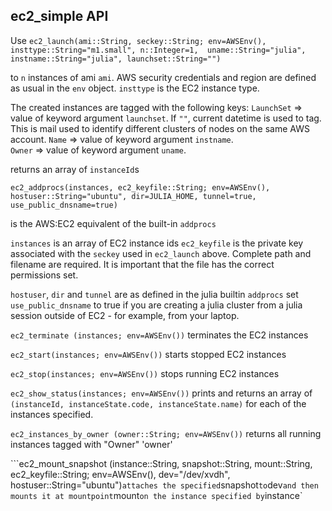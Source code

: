 ## ec2_simple API

Use ```ec2_launch(ami::String, seckey::String; env=AWSEnv(), insttype::String="m1.small", n::Integer=1, 
                    uname::String="julia", instname::String="julia", launchset::String="")```

to `n` instances of ami `ami`. AWS security credentials and region are defined as usual in the `env` object.
`insttype` is the EC2 instance type.

The created instances are tagged with the following keys:
    `LaunchSet` => value of keyword argument `launchset`. If `""`, current datetime is used to tag.
        This is mail used to identify different clusters of nodes on the same AWS account.
    `Name` => value of keyword argument `instname`.    
    `Owner` => value of keyword argument `uname`.    

returns an array of `instanceId`s    
    

```ec2_addprocs(instances, ec2_keyfile::String; env=AWSEnv(), hostuser::String="ubuntu", dir=JULIA_HOME, tunnel=true, use_public_dnsname=true)```

is the AWS:EC2 equivalent of the built-in `addprocs`

`instances` is an array of EC2 instance ids
`ec2_keyfile` is the private key associated with the `seckey` used in `ec2_launch` above.  Complete path and filename are required. It is 
important that the file has the correct permissions set. 

 `hostuser`, `dir` and `tunnel` are as defined in the julia builtin `addprocs`
 set `use_public_dnsname` to true if you are creating a julia cluster from a julia session outside of EC2 - for example, from your laptop.
    
    


```ec2_terminate (instances; env=AWSEnv())``` terminates the EC2 instances

```ec2_start(instances; env=AWSEnv())``` starts stopped EC2 instances

```ec2_stop(instances; env=AWSEnv())``` stops running EC2 instances

```ec2_show_status(instances; env=AWSEnv())``` prints and returns an array of `(instanceId, instanceState.code, instanceState.name)` for each of the instances specified.

```ec2_instances_by_owner (owner::String; env=AWSEnv())``` returns all running instances tagged with "Owner" 'owner'

```ec2_mount_snapshot (instance::String, snapshot::String, mount::String, ec2_keyfile::String; env=AWSEnv(), dev="/dev/xvdh", hostuser::String="ubuntu")`
    attaches the specified `snapshot` to `dev` and then mounts it at mountpoint `mount` on the instance specified by `instance`
